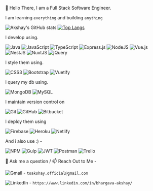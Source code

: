  👋 Hello There,  I am a Full Stack Software Engineer.
 
 I am learning `everything` and building `anything`
 
 ![Akshay's GitHub stats](https://github-readme-stats.vercel.app/api?username=akshay271703&show_icons=true&count_private=true&theme=tokyonight&hide=contribs,prs)
 [![Top Langs](https://github-readme-stats.vercel.app/api/top-langs/?username=akshay271703&layout=compact)](https://github.com/akshay271703/github-readme-stats)
 
 I develop using.
 
 ![Java](https://img.shields.io/badge/java-%23ED8B00.svg?style=for-the-badge&logo=java&logoColor=white)
 ![JavaScript](https://img.shields.io/badge/javascript-%23323330.svg?style=for-the-badge&logo=javascript&logoColor=%23F7DF1E)
 ![TypeScript](https://img.shields.io/badge/typescript-%23007ACC.svg?style=for-the-badge&logo=typescript&logoColor=white)
 ![Express.js](https://img.shields.io/badge/express.js-%23404d59.svg?style=for-the-badge&logo=express&logoColor=%2361DAFB) 
 ![NodeJS](https://img.shields.io/badge/node.js-6DA55F?style=for-the-badge&logo=node.js&logoColor=white)
 ![Vue.js](https://img.shields.io/badge/vuejs-%2335495e.svg?style=for-the-badge&logo=vuedotjs&logoColor=%234FC08D)
 ![NestJS](https://img.shields.io/badge/nestjs-%23E0234E.svg?style=for-the-badge&logo=nestjs&logoColor=white)
 ![NuxtJS](https://img.shields.io/badge/Nuxt-black?style=for-the-badge&logo=nuxt.js&logoColor=white)
 ![jQuery](https://img.shields.io/badge/jquery-%230769AD.svg?style=for-the-badge&logo=jquery&logoColor=white)
 
 I style them using.
 
 ![CSS3](https://img.shields.io/badge/css3-%231572B6.svg?style=for-the-badge&logo=css3&logoColor=white)
 ![Bootstrap](https://img.shields.io/badge/bootstrap-%23563D7C.svg?style=for-the-badge&logo=bootstrap&logoColor=white)
 ![Vuetify](https://img.shields.io/badge/Vuetify-1867C0?style=for-the-badge&logo=vuetify&logoColor=AEDDFF)
 
 I query my db using.
 
 ![MongoDB](https://img.shields.io/badge/MongoDB-%234ea94b.svg?style=for-the-badge&logo=mongodb&logoColor=white)
 ![MySQL](https://img.shields.io/badge/mysql-%2300f.svg?style=for-the-badge&logo=mysql&logoColor=white)
 
 I maintain version control on 
 
 ![Git](https://img.shields.io/badge/git-%23F05033.svg?style=for-the-badge&logo=git&logoColor=white)
 ![GitHub](https://img.shields.io/badge/github-%23121011.svg?style=for-the-badge&logo=github&logoColor=white)
 ![Bitbucket](https://img.shields.io/badge/bitbucket-%230047B3.svg?style=for-the-badge&logo=bitbucket&logoColor=white)
 
 I deploy them using
 
 ![Firebase](https://img.shields.io/badge/firebase-%23039BE5.svg?style=for-the-badge&logo=firebase)
 ![Heroku](https://img.shields.io/badge/heroku-%23430098.svg?style=for-the-badge&logo=heroku&logoColor=white)
 ![Netlify](https://img.shields.io/badge/netlify-%23000000.svg?style=for-the-badge&logo=netlify&logoColor=#00C7B7)
 
 And i also use :) -
 
 ![NPM](https://img.shields.io/badge/NPM-%23000000.svg?style=for-the-badge&logo=npm&logoColor=white)
 ![Gulp](https://img.shields.io/badge/GULP-%23CF4647.svg?style=for-the-badge&logo=gulp&logoColor=white)
 ![JWT](https://img.shields.io/badge/JWT-black?style=for-the-badge&logo=JSON%20web%20tokens)
 ![Postman](https://img.shields.io/badge/Postman-FF6C37?style=for-the-badge&logo=postman&logoColor=white)
 ![Trello](https://img.shields.io/badge/Trello-%23026AA7.svg?style=for-the-badge&logo=Trello&logoColor=white)

 💬 Ask me a question /  📫 Reach Out to Me - 
 
 
![Gmail](https://img.shields.io/badge/Gmail-D14836?style=for-the-badge&logo=gmail&logoColor=white) -  `toakshay.official@gmail.com` 

![LinkedIn](https://img.shields.io/badge/linkedin-%230077B5.svg?style=for-the-badge&logo=linkedin&logoColor=white) - `https://www.linkedin.com/in/bhargava-akshay/`
